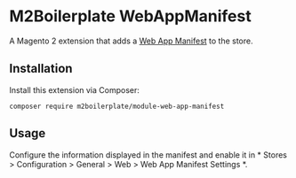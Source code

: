 # M2Boilerplate WebAppManifest

A Magento 2 extension that adds a [Web App Manifest](https://developer.mozilla.org/en-US/docs/Web/Manifest) to the store.

## Installation

Install this extension via Composer:

    composer require m2boilerplate/module-web-app-manifest

## Usage

Configure the information displayed in the manifest and enable it in * Stores > Configuration > General > Web > Web App Manifest Settings *.

